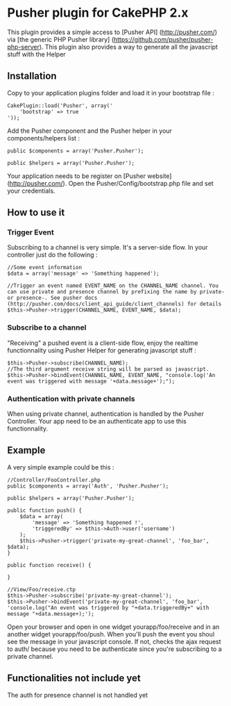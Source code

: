 # Pusher plugin for CakePHP 2.x

This plugin provides a simple access to [Pusher API] (http://pusher.com/) via [the generic PHP Pusher library] (https://github.com/pusher/pusher-php-server).
This plugin also provides a way to generate all the javascript stuff with the Helper

Installation
------------

Copy to your application plugins folder and load it in your bootstrap file :

	CakePlugin::load('Pusher', array('
		'bootstrap' => true
	'));

Add the Pusher component and the Pusher helper in your components/helpers list :
	
	public $components = array('Pusher.Pusher');

	public $helpers = array('Pusher.Pusher');

Your application needs to be register on [Pusher website] (http://pusher.com/). Open the Pusher/Config/bootstrap.php file and set your credentials.

How to use it
-------------

### Trigger Event

Subscribing to a channel is very simple. It's a server-side flow. In your controller just do the following :

	//Some event information
	$data = array('message' => 'Something happened');

	//Trigger an event named EVENT_NAME on the CHANNEL_NAME channel. You can use private and presence channel by prefixing the name by private- or presence-. See pusher docs (http://pusher.com/docs/client_api_guide/client_channels) for details
	$this->Pusher->trigger(CHANNEL_NAME, EVENT_NAME, $data);

### Subscribe to a channel

"Receiving" a pushed event is a client-side flow, enjoy the realtime functionnality using Pusher Helper for generating javascript stuff :

	$this->Pusher->subscribe(CHANNEL_NAME);
	//The third argument receive string will be parsed as javascript.
	$this->Pusher->bindEvent(CHANNEL_NAME, EVENT_NAME, "console.log('An event was triggered with message '+data.message+');");

### Authentication with private channels

When using private channel, authentication is handled by the Pusher Controller. Your app need to be an authenticate app to use this functionnality.

Example
-------

A very simple example could be this :

	//Controller/FooController.php
	public $components = array('Auth', 'Pusher.Pusher');

	public $helpers = array('Pusher.Pusher');

	public function push() {
		$data = array(
			'message' => 'Something happened !',
			'triggeredBy' => $this->Auth->user('username')
		);
		$this->Pusher->trigger('private-my-great-channel', 'foo_bar', $data);
	}

	public function receive() {

	}

	//View/Foo/receive.ctp
	$this->Pusher->subscribe('private-my-great-channel');
	$this->Pusher->bindEvent('private-my-great-channel', 'foo_bar', 'console.log("An event was triggered by "+data.triggeredBy+" with message "+data.message+);');

Open your browser and open in one widget yourapp/foo/receive and in an another widget yourapp/foo/push. When you'll push the event you shoul see the message in your javascript console. If not, checks the ajax request to auth/ because you need to be authenticate since you're subscribing to a private channel.

Functionalities not include yet
------------------------------

The auth for presence channel is not handled yet

